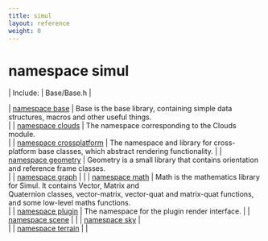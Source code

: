 ```yaml
---
title: simul
layout: reference
weight: 0
---
```

namespace simul
===

| Include: | Base/Base.h |



| [namespace base](simul/base) | Base is the base library, containing simple data structures, macros and other useful things.<br> |
| [namespace clouds](simul/clouds) | The namespace corresponding to the Clouds module.<br> |
| [namespace crossplatform](simul/crossplatform) | The namespace and library for cross-platform base classes, which abstract rendering functionality. |
| [namespace geometry](simul/geometry) | Geometry is a small library that contains orientation and reference frame classes.<br> |
| [namespace graph](simul/graph) |  |
| [namespace math](simul/math) | Math is the mathematics library for Simul. It contains Vector, Matrix and<br>Quaternion classes, vector-matrix, vector-quat and matrix-quat functions,<br>and some low-level maths functions.<br> |
| [namespace plugin](simul/plugin) | The namespace for the plugin render interface. |
| [namespace scene](simul/scene) |  |
| [namespace sky](simul/sky) | <br> |
| [namespace terrain](simul/terrain) |  |

